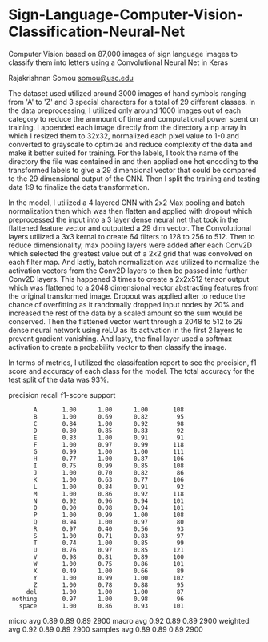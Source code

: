 # Sign-Language-Computer-Vision-Classification-Neural-Net
Computer Vision based on 87,000 images of sign language images to classify them into letters using a Convolutional Neural Net in Keras

Rajakrishnan Somou somou@usc.edu

The dataset used utilized around 3000 images of hand symbols ranging from 'A' to 'Z' and 3 special characters for a total of 29 different classes. In the data preprocessing, I utilized only around 1000 images out of each category to reduce the ammount of time and computational power spent on training. I appended each image directly from the directory a np array in which I resized them to 32x32, normalized each pixel value to 1-0 and converted to grayscale to optimize and reduce complexity of the data and make it better suited for training. For the labels, I took the name of the directory the file was contained in and then applied one hot encoding to the transformed labels to give a 29 dimensional vector that could be compared to the 29 dimensional output of the CNN. Then I split the training and testing data 1:9 to finalize the data transformation.

In the model, I utilized a 4 layered CNN with 2x2 Max pooling and batch normalization then which was then flatten and applied with dropout which preprocessed the input into a 3 layer dense neural net that took in the flattened feature vector and outputted a 29 dim vector. The Convolutional layers utilized a 3x3 kernal to create 64 filters to 128 to 256 to 512. Then to reduce dimensionality, max pooling layers were added after each Conv2D which selected the greatest value out of a 2x2 grid that was convolved on each filter map. And lastly, batch normalization was utilized to normalize the activation vectors from the Conv2D layers to then be passed into further Conv2D layers. This happened 3 times to create a 2x2x512 tensor output which was flattened to a 2048 dimensional vector abstracting features from the original transformed image. Dropout was applied after to reduce the chance of overfitting as it randomally dropped input nodes by 20% and increased the rest of the data by a scaled amount so the sum would be conserved. Then the flattened vector went through a 2048 to 512 to 29 dense neural network using reLU as its activation in the first 2 layers to prevent gradient vanishing. And lasty, the final layer used a softmax activation to create a probability vector to then classify the image.

In terms of metrics, I utilized the classifcation report to see the precision, f1 score and accuracy of each class for the model. The total accuracy for the test split of the data was 93%.

precision    recall  f1-score   support

           A       1.00      1.00      1.00       108
           B       1.00      0.69      0.82        95
           C       0.84      1.00      0.92        98
           D       0.80      0.85      0.83        92
           E       0.83      1.00      0.91        91
           F       1.00      0.97      0.99       118
           G       0.99      1.00      1.00       111
           H       0.77      1.00      0.87       106
           I       0.75      0.99      0.85       108
           J       1.00      0.70      0.82        86
           K       1.00      0.63      0.77       106
           L       1.00      0.84      0.91        92
           M       1.00      0.86      0.92       118
           N       0.92      0.96      0.94       101
           O       0.90      0.98      0.94       101
           P       1.00      0.99      1.00       108
           Q       0.94      1.00      0.97        80
           R       0.97      0.40      0.56        93
           S       1.00      0.71      0.83        97
           T       0.74      1.00      0.85        99
           U       0.76      0.97      0.85       121
           V       0.98      0.81      0.89       100
           W       1.00      0.75      0.86       101
           X       0.49      1.00      0.66        89
           Y       1.00      0.99      1.00       102
           Z       1.00      0.78      0.88        95
         del       1.00      1.00      1.00        87
     nothing       0.97      1.00      0.98        96
       space       1.00      0.86      0.93       101

   micro avg       0.89      0.89      0.89      2900
   macro avg       0.92      0.89      0.89      2900
weighted avg       0.92      0.89      0.89      2900
 samples avg       0.89      0.89      0.89      2900
